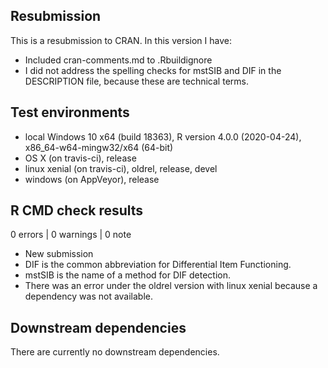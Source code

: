 ## Resubmission
This is a resubmission to CRAN. In this version I have:
* Included cran-comments.md to .Rbuildignore
* I did not address the spelling checks for mstSIB and DIF in the DESCRIPTION file, because these are technical terms.

## Test environments
* local Windows 10 x64 (build 18363), R version 4.0.0 (2020-04-24), x86_64-w64-mingw32/x64 (64-bit)
* OS X (on travis-ci), release
* linux xenial (on travis-ci), oldrel, release, devel
* windows (on AppVeyor), release

## R CMD check results
0 errors | 0 warnings | 0 note

- New submission
- DIF is the common abbreviation for Differential Item Functioning.
- mstSIB is the name of a method for DIF detection.
- There was an error under the oldrel version with linux xenial because a dependency was not available.

## Downstream dependencies

There are currently no downstream dependencies.
